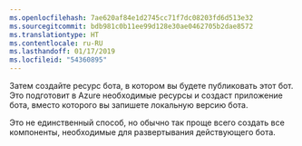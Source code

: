 ```yaml
---
ms.openlocfilehash: 7ae620af84e1d2745cc71f7dc08203fd6d513e32
ms.sourcegitcommit: bdb981c0b11ee99d128e30ae0462705b2dae8572
ms.translationtype: HT
ms.contentlocale: ru-RU
ms.lasthandoff: 01/17/2019
ms.locfileid: "54360895"
---
```

Затем создайте ресурс бота, в котором вы будете публиковать этот бот. Это подготовит в Azure необходимые ресурсы и создаст приложение бота, вместо которого вы запишете локальную версию бота.

Это не единственный способ, но обычно так проще всего создать все компоненты, необходимые для развертывания действующего бота.